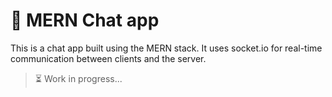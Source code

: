 # 🚀 MERN Chat app
This is a chat app built using the MERN stack. It uses socket.io for real-time communication between clients and the server.

> ⏳ Work in progress...
